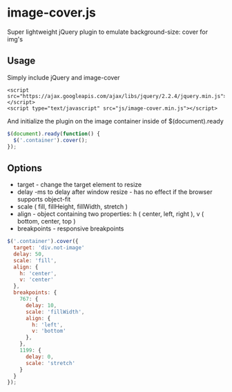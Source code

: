 # image-cover.js
Super lightweight jQuery plugin to emulate background-size: cover for img's

## Usage
Simply include jQuery and image-cover

```
<script src="https://ajax.googleapis.com/ajax/libs/jquery/2.2.4/jquery.min.js"></script>
<script type="text/javascript" src="js/image-cover.min.js"></script>
```

And initialize the plugin on the image container inside of $(document).ready

```Javascript
$(document).ready(function() {
  $('.container').cover();
});
```

## Options

* target - change the target element to resize
* delay -ms to delay after window resize - has no effect if the browser supports object-fit
* scale (
  fill,
  fillHeight,
  fillWidth,
  stretch
)
* align - object containing two properties:
  h (
    center,
    left,
    right
  ),
  v (
    bottom,
    center,
    top
  )
* breakpoints - responsive breakpoints

```Javascript
$('.container').cover({
  target: 'div.not-image'
  delay: 50,
  scale: 'fill',
  align: {
    h: 'center',
    v: 'center'
  },
  breakpoints: {
    767: {
      delay: 10,
      scale: 'fillWidth',
      align: {
        h: 'left',
        v: 'bottom'
      },
    },
    1199: {
      delay: 0,
      scale: 'stretch'
    }
  }
});
```



